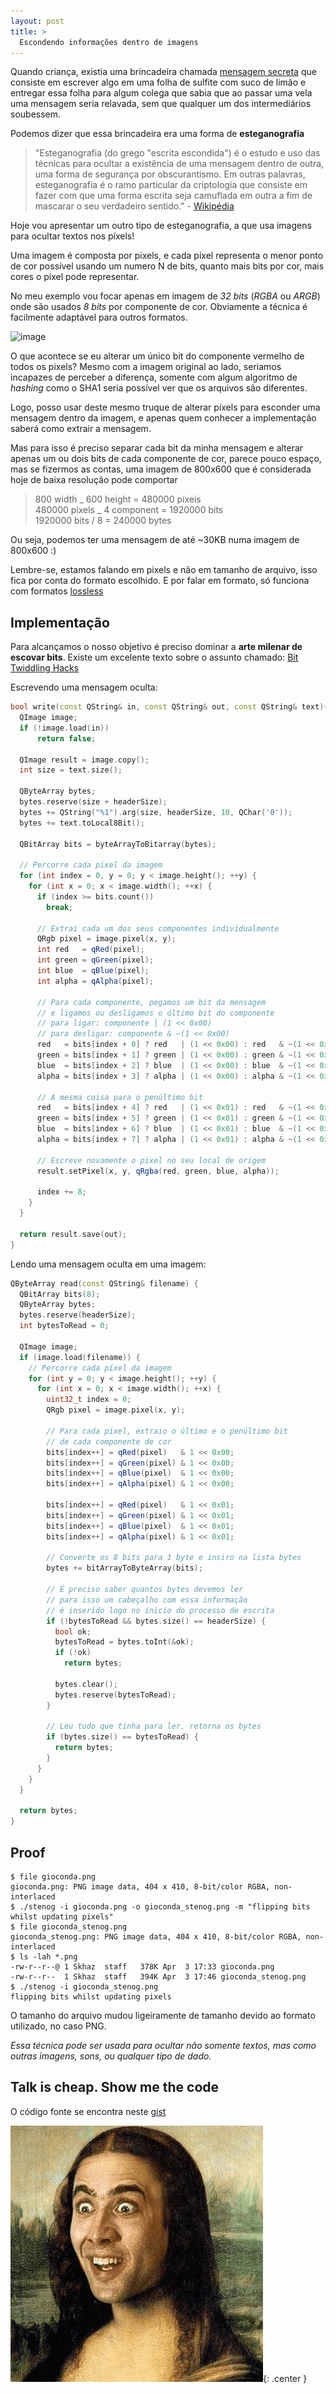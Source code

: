 ```yaml
---
layout: post
title: >
  Escondendo informações dentro de imagens
---
```


Quando criança, existia uma brincadeira chamada [mensagem secreta](http://educador.brasilescola.com/estrategias-ensino/mensagem-secreta.htm) que consiste em escrever algo em uma folha de sulfite com suco de limão e entregar essa folha para algum colega que sabia que ao passar uma vela uma mensagem seria relavada, sem que qualquer um dos intermediários soubessem.

Podemos dizer que essa brincadeira era uma forma de **esteganografia**

> "Esteganografia (do grego "escrita escondida") é o estudo e uso das técnicas para ocultar a existência de uma mensagem dentro de outra, uma forma de segurança por obscurantismo. Em outras palavras, esteganografia é o ramo particular da criptologia que consiste em fazer com que uma forma escrita seja camuflada em outra a fim de mascarar o seu verdadeiro sentido." - [Wikipédia](http://pt.wikipedia.org/wiki/Esteganografia)

Hoje vou apresentar um outro tipo de esteganografia, a que usa imagens para ocultar textos nos píxels!

Uma imagem é composta por pixels, e cada píxel representa o menor ponto de cor possível usando um numero N de bits, quanto mais bits por cor, mais cores o píxel pode representar.

No meu exemplo vou focar apenas em imagem de _32 bits_ (_RGBA_ ou _ARGB_) onde são usados _8 bits_ por componente de cor. Obviamente a técnica é facilmente adaptável para outros formatos.

![image](/public/2015-04-05-escondendo-informacoes-dentro-de-imagens/rgba.png "https://commons.wikimedia.org/wiki/File:HexRGBAbits.png")

O que acontece se eu alterar um único bit do componente vermelho de todos os pixels? Mesmo com a imagem original ao lado, seriamos incapazes de perceber a diferença, somente com algum algoritmo de _hashing_ como o SHA1 seria possível ver que os arquivos são diferentes.

Logo, posso usar deste mesmo truque de alterar píxels para esconder uma mensagem dentro da imagem, e apenas quem conhecer a implementação saberá como extrair a mensagem.

Mas para isso é preciso separar cada bit da minha mensagem e alterar apenas um ou dois bits de cada componente de cor, parece pouco espaço, mas se fizermos as contas, uma imagem de 800x600 que é considerada hoje de baixa resolução pode comportar

> 800 width _ 600 height = 480000 píxeis  
> 480000 píxels _ 4 component = 1920000 bits  
> 1920000 bits / 8 = 240000 bytes

Ou seja, podemos ter uma mensagem de até ~30KB numa imagem de 800x600 :)

Lembre-se, estamos falando em pixels e não em tamanho de arquivo, isso fica por conta do formato escolhido. E por falar em formato, só funciona com formatos [lossless](http://en.wikipedia.org/wiki/Lossless_compression#Graphics)

## Implementação

Para alcançamos o nosso objetivo é preciso dominar a **arte milenar de escovar bits**. Existe um excelente texto sobre o assunto chamado: [Bit Twiddling Hacks](https://graphics.stanford.edu/~seander/bithacks.html)

Escrevendo uma mensagem oculta:

```cpp
bool write(const QString& in, const QString& out, const QString& text){
  QImage image;
  if (!image.load(in))
      return false;

  QImage result = image.copy();
  int size = text.size();

  QByteArray bytes;
  bytes.reserve(size + headerSize);
  bytes += QString("%1").arg(size, headerSize, 10, QChar('0'));
  bytes += text.toLocal8Bit();

  QBitArray bits = byteArrayToBitarray(bytes);

  // Percorre cada pixel da imagem
  for (int index = 0, y = 0; y < image.height(); ++y) {
    for (int x = 0; x < image.width(); ++x) {
      if (index >= bits.count())
        break;

      // Extrai cada um dos seus componentes individualmente
      QRgb pixel = image.pixel(x, y);
      int red   = qRed(pixel);
      int green = qGreen(pixel);
      int blue  = qBlue(pixel);
      int alpha = qAlpha(pixel);

      // Para cada componente, pegamos um bit da mensagem
      // e ligamos ou desligamos o último bit do componente
      // para ligar: componente | (1 << 0x00)
      // para desligar: componente & ~(1 << 0x00)
      red   = bits[index + 0] ? red   | (1 << 0x00) : red   & ~(1 << 0x00);
      green = bits[index + 1] ? green | (1 << 0x00) : green & ~(1 << 0x00);
      blue  = bits[index + 2] ? blue  | (1 << 0x00) : blue  & ~(1 << 0x00);
      alpha = bits[index + 3] ? alpha | (1 << 0x00) : alpha & ~(1 << 0x00);

      // A mesma coisa para o penúltimo bit
      red   = bits[index + 4] ? red   | (1 << 0x01) : red   & ~(1 << 0x01);
      green = bits[index + 5] ? green | (1 << 0x01) : green & ~(1 << 0x01);
      blue  = bits[index + 6] ? blue  | (1 << 0x01) : blue  & ~(1 << 0x01);
      alpha = bits[index + 7] ? alpha | (1 << 0x01) : alpha & ~(1 << 0x01);

      // Escreve novamente o pixel no seu local de origem
      result.setPixel(x, y, qRgba(red, green, blue, alpha));

      index += 8;
    }
  }

  return result.save(out);
}
```

Lendo uma mensagem oculta em uma imagem:

```cpp
QByteArray read(const QString& filename) {
  QBitArray bits(8);
  QByteArray bytes;
  bytes.reserve(headerSize);
  int bytesToRead = 0;

  QImage image;
  if (image.load(filename)) {
    // Percorre cada píxel da imagem
    for (int y = 0; y < image.height(); ++y) {
      for (int x = 0; x < image.width(); ++x) {
        uint32_t index = 0;
        QRgb pixel = image.pixel(x, y);

        // Para cada pixel, extraio o último e o penúltimo bit
        // de cada componente de cor
        bits[index++] = qRed(pixel)   & 1 << 0x00;
        bits[index++] = qGreen(pixel) & 1 << 0x00;
        bits[index++] = qBlue(pixel)  & 1 << 0x00;
        bits[index++] = qAlpha(pixel) & 1 << 0x00;

        bits[index++] = qRed(pixel)   & 1 << 0x01;
        bits[index++] = qGreen(pixel) & 1 << 0x01;
        bits[index++] = qBlue(pixel)  & 1 << 0x01;
        bits[index++] = qAlpha(pixel) & 1 << 0x01;

        // Converte os 8 bits para 1 byte e insiro na lista bytes
        bytes += bitArrayToByteArray(bits);

        // É preciso saber quantos bytes devemos ler
        // para isso um cabeçalho com essa informação
        // é inserido logo no inicio do processo de escrita
        if (!bytesToRead && bytes.size() == headerSize) {
          bool ok;
          bytesToRead = bytes.toInt(&ok);
          if (!ok)
            return bytes;

          bytes.clear();
          bytes.reserve(bytesToRead);
        }

        // Leu tudo que tinha para ler, retorna os bytes
        if (bytes.size() == bytesToRead) {
          return bytes;
        }
      }
    }
  }

  return bytes;
}
```

## Proof

```
$ file gioconda.png
gioconda.png: PNG image data, 404 x 410, 8-bit/color RGBA, non-interlaced
$ ./stenog -i gioconda.png -o gioconda_stenog.png -m "flipping bits whilst updating pixels"
$ file gioconda_stenog.png
gioconda_stenog.png: PNG image data, 404 x 410, 8-bit/color RGBA, non-interlaced
$ ls -lah *.png
-rw-r--r--@ 1 Skhaz  staff   378K Apr  3 17:33 gioconda.png
-rw-r--r--  1 Skhaz  staff   394K Apr  3 17:46 gioconda_stenog.png
$ ./stenog -i gioconda_stenog.png
flipping bits whilst updating pixels
```

O tamanho do arquivo mudou ligeiramente de tamanho devido ao formato utilizado, no caso PNG.

_Essa técnica pode ser usada para ocultar não somente textos, mas como outras imagens, sons, ou qualquer tipo de dado._

## Talk is cheap. Show me the code

O código fonte se encontra neste [gist](https://gist.github.com/skhaz/4e83e245f41560634be4)

![decifra-me ou devoro-te](/public/2015-04-05-escondendo-informacoes-dentro-de-imagens/gioconda_stenog.png){: .center }
